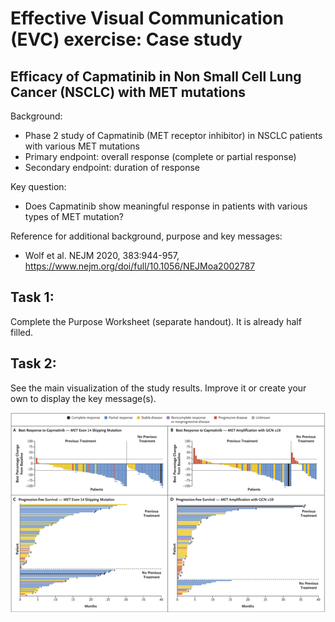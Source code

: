 # Effective Visual Communication (EVC) exercise: Case study

## Efficacy of Capmatinib in Non Small Cell Lung Cancer (NSCLC) with MET mutations

Background:

 -	Phase 2 study of Capmatinib (MET receptor inhibitor) in NSCLC patients with various MET mutations
 -	Primary endpoint: overall response (complete or partial response) 
 -	Secondary endpoint: duration of response

Key question: 
- Does Capmatinib show meaningful response in patients with various types of MET mutation?

Reference for additional background, purpose and key messages:
- Wolf et al. NEJM 2020, 383:944-957, https://www.nejm.org/doi/full/10.1056/NEJMoa2002787

## Task 1:

Complete the Purpose Worksheet (separate handout). It is already half filled.

## Task 2:

See the main visualization of the study results. Improve it or create your own to display the key message(s).

![image](results.png) 
